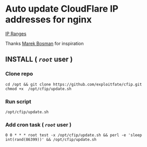 # Auto update CloudFlare IP addresses for nginx

[IP Ranges](https://www.cloudflare.com/ips/)

Thanks [Marek Bosman](https://marekbosman.com/site/automatic-update-of-cloudflare-ip-addresses-in-nginx/) for inspiration


## INSTALL ( *`root`* user )

### Clone repo
```
cd /opt && git clone https://github.com/exploitfate/cfip.git
chmod +x  /opt/cfip/update.sh
```

### Run script 

```
/opt/cfip/update.sh
```

### Add cron task ( *`root`* user )

```
0 0 * * * root test -x /opt/cfip/update.sh && perl -e 'sleep int(rand(86399))' && /opt/cfip/update.sh
```